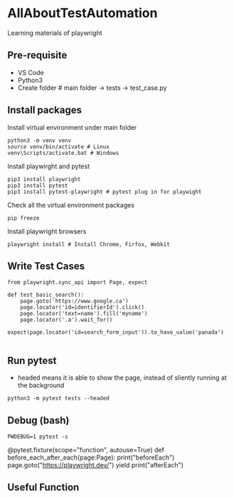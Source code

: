 # AllAboutTestAutomation
Learning materials of playwright

## Pre-requisite
 
 - VS Code
 - Python3
 - Create folder # main folder -> tests -> test_case.py

## Install packages

Install virtual environment under main folder
```
python3 -m venv venv	
source venv/bin/activate # Linux
venv\Scripts/activate.bat # Windows
```
Install playwirght and pytest
```
pip3 install playwright
pip3 install pytest
pip3 install pytest-playwright # pytest plug in for playwight
```
Check all the virtual environment packages
```
pip freeze
```
Install playwright browsers
```
playwright install # Install Chrome, Firfox, Webkit
```

## Write Test Cases

```
from playwright.sync_api import Page, expect

def test_basic_search():
	page.goto('https://www.google.ca')
	page.locator('id=identifierId').click()
	page.locator('text=name').fill('myname')
	page.locator('.a').wait_for()
	expect(page.locator('id=search_form_input')).to_have_value('panada')
	
```
## Run pytest

- headed means it is able to show the page, instead of sliently running at the background
```
python3 -m pytest tests --headed
```

## Debug (bash)
```
PWDEBUG=1 pytest -s
```
@pytest.fixture(scope="function", autouse=True)
def before_each_after_each(page:Page):
    print("beforeEach")
    page.goto("https://playwright.dev/")
    yield
    print("afterEach")
## Useful Function
```

```
